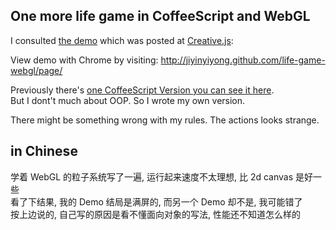 
## One more life game in CoffeeScript and WebGL

I consulted [the demo][demo] which was posted at [Creative.js][article]:

[article]: http://creativejs.com/tutorials/three-js-part-1-make-a-star-field/
[demo]: http://creativejs.com/uploads/tutorials/three/Part1_particles/ThreeParticles.html

View demo with Chrome by visiting: http://jiyinyiyong.github.com/life-game-webgl/page/

Previously there's [one CoffeeScript Version you can see it here][prev].  
But I dont't much about OOP. So I wrote my own version.  

[prev]: http://willbailey.name/conway/docs/conway.html

There might be something wrong with my rules. The actions looks strange.

## in Chinese

学着 WebGL 的粒子系统写了一遍, 运行起来速度不太理想, 比 2d canvas 是好一些  
看了下结果, 我的 Demo 结局是满屏的, 而另一个 Demo 却不是, 我可能错了  
按上边说的, 自己写的原因是看不懂面向对象的写法, 性能还不知道怎么样的  
